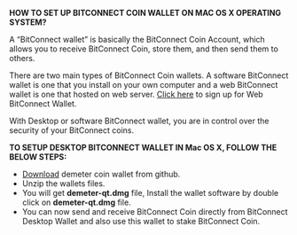 <b>HOW TO SET UP BITCONNECT COIN WALLET ON MAC OS X OPERATING SYSTEM?</b>

A “BitConnect wallet” is basically the BitConnect Coin Account, which allows you to receive BitConnect Coin, store them, and then send them to others.

There are two main types of BitConnect Coin wallets. A software BitConnect wallet is one that you install on your own computer and a web BitConnect wallet is one that hosted on web server. <a href="https://demeter.co/">Click here</a> to sign up for Web BitConnect Wallet.

With Desktop or software BitConnect wallet, you are in control over the security of your BitConnect coins.

<b>TO SETUP DESKTOP BITCONNECT WALLET IN Mac OS X, FOLLOW THE BELOW STEPS:</b>
<ul>
<li><a href="https://github.com/demetercoin/demetercoin/blob/master/setup/demeter-mac-wallet/Demeter-mac.zip">Download</a> demeter coin wallet from github.</li>
<li>Unzip the wallets files.</li>
<li>You will get <b>demeter-qt.dmg</b> file, Install the wallet software by double click on <b>demeter-qt.dmg</b> file.</li>
<li>You can now send and receive BitConnect Coin directly from BitConnect Desktop Wallet and also use this wallet to stake BitConnect Coin.</li>
</ul>
